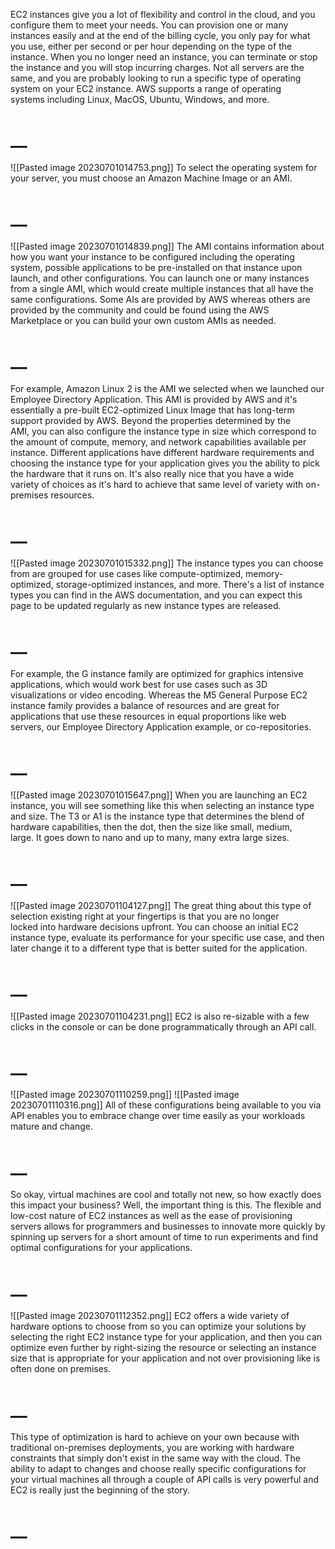 EC2 instances give you a lot of flexibility and control in the cloud, and you configure them to meet your needs. You can provision one or many instances easily and at the end of the billing cycle, you only pay for what you use, either per second or per hour depending on the type of the instance. When you no longer need an instance, you can terminate or stop the instance and you will stop incurring charges. Not all servers are the same, and you are probably looking to run a specific type of operating system on your EC2 instance. AWS supports a range of operating systems including Linux, MacOS, Ubuntu, Windows, and more.
# __
![[Pasted image 20230701014753.png]]
To select the operating system for your server, you must choose an Amazon Machine Image or an AMI.
# __
![[Pasted image 20230701014839.png]]
The AMI contains information about how you want your instance to be configured including the operating system, possible applications to be pre-installed on that instance upon launch, and other configurations. You can launch one or many instances from a single AMI, which would create multiple instances that all have the same configurations. Some AIs are provided by AWS whereas others are provided by the community and could be found using the AWS Marketplace or you can build your own custom AMIs as needed.
# __
For example, Amazon Linux 2 is the AMI we selected when we launched our Employee Directory Application. This AMI is provided by AWS and it's essentially a pre-built EC2-optimized Linux Image that has long-term support provided by AWS. Beyond the properties determined by the AMI, you can also configure the instance type in size which correspond to the amount of compute, memory, and network capabilities available per instance. Different applications have different hardware requirements and choosing the instance type for your application gives you the ability to pick the hardware that it runs on. It's also really nice that you have a wide variety of choices as it's hard to achieve that same level of variety with on-premises resources.
# __
![[Pasted image 20230701015332.png]]
The instance types you can choose from are grouped for use cases like compute-optimized, memory-optimized, storage-optimized instances, and more. There's a list of instance types you can find in the AWS documentation, and you can expect this page to be updated regularly as new instance types are released.
# __
For example, the G instance family are optimized for graphics intensive applications, which would work best for use cases such as 3D visualizations or video encoding. Whereas the M5 General Purpose EC2 instance family provides a balance of resources and are great for applications that use these resources in equal proportions like web servers, our Employee Directory Application example, or co-repositories.
# __
![[Pasted image 20230701015647.png]]
When you are launching an EC2 instance, you will see something like this when selecting an instance type and size. The T3 or A1 is the instance type that determines the blend of hardware capabilities, then the dot, then the size like small, medium, large. It goes down to nano and up to many, many extra large sizes.
# __
![[Pasted image 20230701104127.png]]
The great thing about this type of selection existing right at your fingertips is that you are no longer locked into hardware decisions upfront. You can choose an initial EC2 instance type, evaluate its performance for your specific use case, and then later change it to a different type that is better suited for the application.
# __
![[Pasted image 20230701104231.png]]
EC2 is also re-sizable with a few clicks in the console or can be done programmatically through an API call.
# __
![[Pasted image 20230701110259.png]]
![[Pasted image 20230701110316.png]]
All of these configurations being available to you via API enables you to embrace change over time easily as your workloads mature and change.
# __
So okay, virtual machines are cool and totally not new, so how exactly does this impact your business? Well, the important thing is this. The flexible and low-cost nature of EC2 instances as well as the ease of provisioning servers allows for programmers and businesses to innovate more quickly by spinning up servers for a short amount of time to run experiments and find optimal configurations for your applications.
# __
![[Pasted image 20230701112352.png]]
EC2 offers a wide variety of hardware options to choose from so you can optimize your solutions by selecting the right EC2 instance type for your application, and then you can optimize even further by right-sizing the resource or selecting an instance size that is appropriate for your application and not over provisioning like is often done on premises.
# __
This type of optimization is hard to achieve on your own because with traditional on-premises deployments, you are working with hardware constraints that simply don't exist in the same way with the cloud. The ability to adapt to changes and choose really specific configurations for your virtual machines all through a couple of API calls is very powerful and EC2 is really just the beginning of the story.
# __